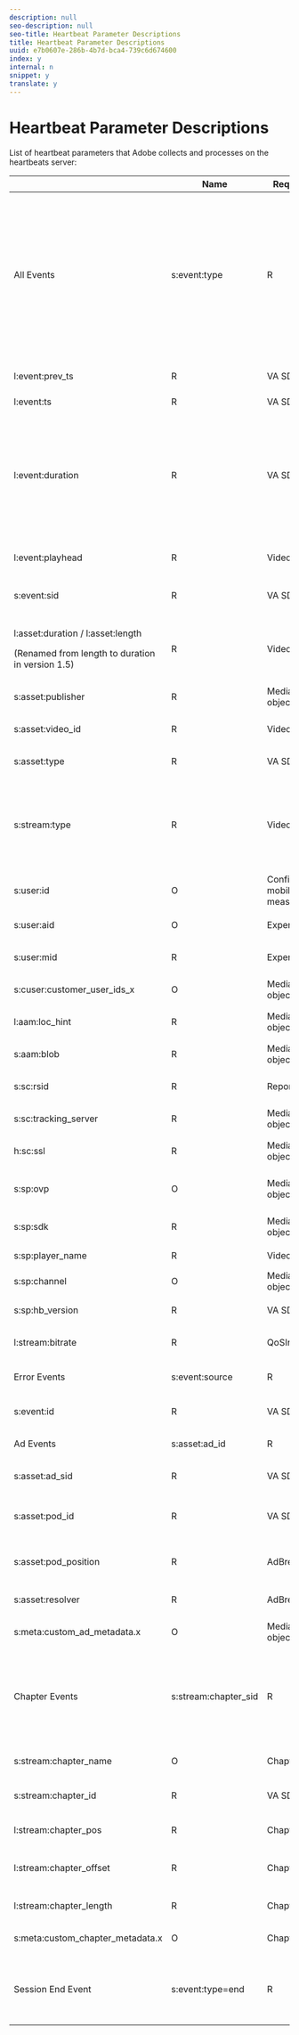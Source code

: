```yaml
---
description: null
seo-description: null
seo-title: Heartbeat Parameter Descriptions
title: Heartbeat Parameter Descriptions
uuid: e7b0607e-286b-4b7d-bca4-739c6d674600
index: y
internal: n
snippet: y
translate: y
---
```


# Heartbeat Parameter Descriptions

List of heartbeat parameters that Adobe collects and processes on the heartbeats server:

<table id="table_2853201180394C8CB51891ACEF525852"> 
 <thead> 
  <tr> 
   <th colname="col1" class="entry"> </th> 
   <th colname="col2" class="entry"> Name </th> 
   <th colname="col3" class="entry"> Required / Optional </th> 
   <th colname="col4" class="entry"> Data Source </th> 
   <th colname="col5" class="entry"> Description </th> 
  </tr> 
 </thead>
 <tbody> 
  <tr> 
   <td colname="col1" morerows="25"> All Events </td> 
   <td colname="col2"> <span class="codeph"> s:event:type </span> </td> 
   <td colname="col3"> R </td> 
   <td colname="col4"> VA SDK </td> 
   <td colname="col5"> The type of the event being tracked. Event types: 
    <ul id="ul_a5t_gtw_scb"> 
     <li> <span class="codeph"> s:event:type=start </span></li> 
     <li> <span class="codeph"> s:event:type=complete </span></li> 
     <li> <span class="codeph"> s:event:type=chapter_start </span></li> 
     <li> <span class="codeph"> s:event:type=chapter_complete </span></li> 
     <li> <span class="codeph"> s:event:type=buffer </span></li> 
     <li> <span class="codeph"> s:event:type=pause </span></li> 
     <li> <span class="codeph"> s:event:type=resume </span></li> 
     <li> <span class="codeph"> s:event:type=bitrate_change </span></li> 
     <li> <span class="codeph"> s:event:type=aa_start </span></li> 
     <li> <span class="codeph"> s:event:type=stall </span></li> 
     <li> <span class="codeph"> s:event:type=end </span></li> 
    </ul> </td> 
  </tr> 
  <tr> 
   <td colname="col2"> <span class="codeph"> l:event:prev_ts </span> </td> 
   <td colname="col3"> R </td> 
   <td colname="col4"> VA SDK </td> 
   <td colname="col5"> The timestamp of the last event of the same type in this session. The value is <span class="codeph"> -1 </span> if this is the first event of this type in this video session. </td> 
  </tr> 
  <tr> 
   <td colname="col2"> <span class="codeph"> l:event:ts </span> </td> 
   <td colname="col3"> R </td> 
   <td colname="col4"> VA SDK </td> 
   <td colname="col5"> The timestamp of the event. </td> 
  </tr> 
  <tr> 
   <td colname="col2"> <span class="codeph"> l:event:duration </span> </td> 
   <td colname="col3"> R </td> 
   <td colname="col4"> VA SDK </td> 
   <td colname="col5"> This value is set internally (in milliseconds) by the VHL Library, not by the player. It is used to compute the time spent metrics on the backend. For example <span class="codeph"> a.media.totalTimePlayed </span> is computed as a sum of the duration for all the Play ( <span class="codeph"> type=play </span>) heartbeats that are generated. <p>Note:  For some of the HB that are sent This parameter is set to 0 for certain events because they are "state change events" (e.g., <span class="codeph"> type=complete </span>, <span class="codeph"> type=chapter_complete </span>, or <span class="codeph"> type=bitrate_change </span>. </p> </td> 
  </tr> 
  <tr> 
   <td colname="col2"> <span class="codeph"> l:event:playhead </span> </td> 
   <td colname="col3"> <p>R</p> </td> 
   <td colname="col4"> <span class="codeph"> VideoInfo </span> object </td> 
   <td colname="col5"> The playhead was inside the currently active asset (main or ad), when the event was recorded. </td> 
  </tr> 
  <tr> 
   <td colname="col2"> <span class="codeph"> s:event:sid </span> </td> 
   <td colname="col3"> <p>R</p> </td> 
   <td colname="col4"> VA SDK </td> 
   <td colname="col5"> <p>The session ID (a randomly generated string). All events in a certain session (video + ads) should be the same. </p> </td> 
  </tr> 
  <tr> 
   <td colname="col2"> <p> <span class="codeph"> l:asset:duration / l:asset:length </span></p> <p>(Renamed from <span class="codeph"> length </span> to <span class="codeph"> duration </span> in version 1.5)</p> </td> 
   <td colname="col3"> <p>R</p> </td> 
   <td colname="col4"> <span class="codeph"> VideoInfo </span> object </td> 
   <td colname="col5"> The video asset length of the main asset. </td> 
  </tr> 
  <tr> 
   <td colname="col2"> <span class="codeph"> s:asset:publisher </span> </td> 
   <td colname="col3"> R </td> 
   <td colname="col4"> <span class="codeph"> MediaHeartbeatConfig </span> object </td> 
   <td colname="col5"> <p>The publisher of the asset.</p> </td> 
  </tr> 
  <tr> 
   <td colname="col2"> <span class="codeph"> s:asset:video_id </span> </td> 
   <td colname="col3"> <p>R</p> </td> 
   <td colname="col4"> <span class="codeph"> VideoInfo </span> object </td> 
   <td colname="col5"> An ID uniquely identifying the video in the publisher's catalog. </td> 
  </tr> 
  <tr> 
   <td colname="col2"> <span class="codeph"> s:asset:type </span> </td> 
   <td colname="col3"> R </td> 
   <td colname="col4"> <p>VA SDK </p> </td> 
   <td colname="col5"> The asset type (main or ad). </td> 
  </tr> 
  <tr> 
   <td colname="col2"> <span class="codeph"> s:stream:type </span> </td> 
   <td colname="col3"> R </td> 
   <td colname="col4"> <span class="codeph"> VideoInfo </span> object </td> 
   <td colname="col5"> <p>The stream type. Can be one of the following: </p> <p> 
     <ul id="ul_nmj_ws5_3bb"> 
      <li> <span class="codeph"> live </span></li> 
      <li> <span class="codeph"> vod </span></li> 
      <li> <span class="codeph"> linear </span></li> 
     </ul>. </p> </td> 
  </tr> 
  <tr> 
   <td colname="col2"> <span class="codeph"> s:user:id </span> </td> 
   <td colname="col3"> O </td> 
   <td colname="col4"> Config object for mobile, app measurement VisitorID </td> 
   <td colname="col5"> <p>User's specifically set Visitor ID.</p> </td> 
  </tr> 
  <tr> 
   <td colname="col2"> <span class="codeph"> s:user:aid </span> </td> 
   <td colname="col3"> <p>O</p> </td> 
   <td colname="col4"> Experience Cloud Org </td> 
   <td colname="col5"> The user's analytics Visitor ID value. </td> 
  </tr> 
  <tr> 
   <td colname="col2"> <p> <span class="codeph"> s:user:mid </span> </p> </td> 
   <td colname="col3"> <p>R</p> </td> 
   <td colname="col4"> Experience Cloud Org </td> 
   <td colname="col5"> The user's Experience cloud visitor ID value. </td> 
  </tr> 
  <tr> 
   <td colname="col2"> <span class="codeph"> s:cuser:customer_user_ids_x </span> </td> 
   <td colname="col3"> O </td> 
   <td colname="col4"> <span class="codeph"> MediaHeartbeatConfig </span> object </td> 
   <td colname="col5"> <p>All customer user IDs set on Audience Manager.</p> </td> 
  </tr> 
  <tr> 
   <td colname="col2"> <span class="codeph"> l:aam:loc_hint </span> </td> 
   <td colname="col3"> R </td> 
   <td colname="col4"> <span class="codeph"> MediaHeartbeatConfig </span> object </td> 
   <td colname="col5"> <p>AAM data sent on each payload after <span class="codeph"> aa_start </span>. </p> </td> 
  </tr> 
  <tr> 
   <td colname="col2"> <span class="codeph"> s:aam:blob </span> </td> 
   <td colname="col3"> <p>R</p> </td> 
   <td colname="col4"> <span class="codeph"> MediaHeartbeatConfig </span> object </td> 
   <td colname="col5"> AAM data sent on each payload after <span class="codeph"> aa_start </span>. </td> 
  </tr> 
  <tr> 
   <td colname="col2"> <span class="codeph"> s:sc:rsid </span> </td> 
   <td colname="col3"> <p>R</p> </td> 
   <td colname="col4"> Report Suit ID (or IDs) </td> 
   <td colname="col5"> <p>SiteCatalyst RSID where reports should be sent. </p> </td> 
  </tr> 
  <tr> 
   <td colname="col2"> <span class="codeph"> s:sc:tracking_server </span> </td> 
   <td colname="col3"> <p>R</p> </td> 
   <td colname="col4"> <span class="codeph"> MediaHeartbeatConfig </span> object </td> 
   <td colname="col5"> <p>SiteCatalyst tracking server.</p> </td> 
  </tr> 
  <tr> 
   <td colname="col2"> <span class="codeph"> h:sc:ssl </span> </td> 
   <td colname="col3"> <p>R</p> </td> 
   <td colname="col4"> <span class="codeph"> MediaHeartbeatConfig </span> object </td> 
   <td colname="col5"> Whether the traffic is over HTTPS (if set to 1) or over HTTP (is set to 0). </td> 
  </tr> 
  <tr> 
   <td colname="col2"> <span class="codeph"> s:sp:ovp </span> </td> 
   <td colname="col3"> O </td> 
   <td colname="col4"> <span class="codeph"> MediaHeartbeatConfig </span> object </td> 
   <td colname="col5"> <p>Set to "primetime" for Primetime players, or the actual OVP for other players. </p> </td> 
  </tr> 
  <tr> 
   <td colname="col2"> <span class="codeph"> s:sp:sdk </span> </td> 
   <td colname="col3"> <p>R</p> </td> 
   <td colname="col4"> <span class="codeph"> MediaHeartbeatConfig </span> object </td> 
   <td colname="col5"> <p>The OVP version string.</p> </td> 
  </tr> 
  <tr> 
   <td colname="col2"> <span class="codeph"> s:sp:player_name </span> </td> 
   <td colname="col3"> R </td> 
   <td colname="col4"> <span class="codeph"> VideoInfo </span> object </td> 
   <td colname="col5"> Video player name (the actual player software, used to identify the player). </td> 
  </tr> 
  <tr> 
   <td colname="col2"> <span class="codeph"> s:sp:channel </span> </td> 
   <td colname="col3"> O </td> 
   <td colname="col4"> <span class="codeph"> MediaHeartbeatConfig </span> object </td> 
   <td colname="col5"> The channel where the user is watching the content. For a mobile app, the app name. For a website, the domain name. </td> 
  </tr> 
  <tr> 
   <td colname="col2"> <span class="codeph"> s:sp:hb_version </span> </td> 
   <td colname="col3"> <p>R</p> </td> 
   <td colname="col4"> <p>VA SDK </p> </td> 
   <td colname="col5"> The version number of the VideoHeartbeat library issuing the call. </td> 
  </tr> 
  <tr> 
   <td colname="col2"> <span class="codeph"> l:stream:bitrate </span> </td> 
   <td colname="col3"> <p>R</p> </td> 
   <td colname="col4"> <span class="codeph"> QoSInfo </span> object </td> 
   <td colname="col5"> The current value of the stream bitrate (in bps). </td> 
  </tr> 
  <tr> 
   <td colname="col1" morerows="1"> Error Events </td> 
   <td colname="col2"> <span class="codeph"> s:event:source </span> </td> 
   <td colname="col3"> <p>R</p> </td> 
   <td colname="col4"> VA SDK </td> 
   <td colname="col5"> The source of the error, either player-internal, or the application-level. </td> 
  </tr> 
  <tr> 
   <td colname="col2"> <span class="codeph"> s:event:id </span> </td> 
   <td colname="col3"> <p>R</p> </td> 
   <td colname="col4"> VA SDK </td> 
   <td colname="col5"> <p>Error ID, uniquely identifies the error. </p> </td> 
  </tr> 
  <tr> 
   <td colname="col1" morerows="5"> Ad Events </td> 
   <td colname="col2"> <span class="codeph"> s:asset:ad_id </span> </td> 
   <td colname="col3"> <p>R</p> </td> 
   <td colname="col4"> <span class="codeph"> AdInfo </span> object </td> 
   <td colname="col5"> The name of the ad. </td> 
  </tr> 
  <tr> 
   <td colname="col2"> <span class="codeph"> s:asset:ad_sid </span> </td> 
   <td colname="col3"> <p>R</p> </td> 
   <td colname="col4"> VA SDK </td> 
   <td colname="col5"> A unique identifier generated by the VA SDK, appended to all ad-related pings. </td> 
  </tr> 
  <tr> 
   <td colname="col2"> <span class="codeph"> s:asset:pod_id </span> </td> 
   <td colname="col3"> <p>R</p> </td> 
   <td colname="col4"> VA SDK </td> 
   <td colname="col5"> Pod ID inside the video. This value is computed automatically based on the following formula: 
    <codeblock>
      MD5(video_id)&amp;nbsp;+&amp;nbsp;"_"&amp;nbsp;+&amp;nbsp;[pod&amp;nbsp;index] 
    </codeblock> </td> 
  </tr> 
  <tr> 
   <td colname="col2"> <span class="codeph"> s:asset:pod_position </span> </td> 
   <td colname="col3"> <p>R</p> </td> 
   <td colname="col4"> <p> <span class="codeph"> AdBreakInfo </span> object </p> </td> 
   <td colname="col5"> <p>Index of the ad inside the pod (the first ad has index 0, the second ad has index 1, etc.).</p> </td> 
  </tr> 
  <tr> 
   <td colname="col2"> <span class="codeph"> s:asset:resolver </span> </td> 
   <td colname="col3"> <p>R</p> </td> 
   <td colname="col4"> <p> <span class="codeph"> AdBreakInfo </span> object </p> </td> 
   <td colname="col5"> The ad resolver. </td> 
  </tr> 
  <tr> 
   <td colname="col2"> <span class="codeph"> s:meta:custom_ad_metadata.x </span> </td> 
   <td colname="col3"> <p>O</p> </td> 
   <td colname="col4"> <span class="codeph"> MediaHeartbeat </span> object </td> 
   <td colname="col5"> <p>The custom ad metadata. </p> </td> 
  </tr> 
  <tr> 
   <td colname="col1" morerows="6"> Chapter Events </td> 
   <td colname="col2"> <span class="codeph"> s:stream:chapter_sid </span> </td> 
   <td colname="col3"> <p>R</p> </td> 
   <td colname="col4"> VA SDK </td> 
   <td colname="col5"> <p>The unique identifier associated to the playback instance of the chapter. <p>Note:  A chapter can be played multiple times due to seek-back operations performed by the user. </p> </p> </td> 
  </tr> 
  <tr> 
   <td colname="col2"> <span class="codeph"> s:stream:chapter_name </span> </td> 
   <td colname="col3"> <p>O</p> </td> 
   <td colname="col4"> <span class="codeph"> ChapterInfo </span> object </td> 
   <td colname="col5"> <p>The chapter's friendly (i.e., human readable) name. </p> </td> 
  </tr> 
  <tr> 
   <td colname="col2"> <span class="codeph"> s:stream:chapter_id </span> </td> 
   <td colname="col3"> <p>R</p> </td> 
   <td colname="col4"> VA SDK </td> 
   <td colname="col5"> The unique ID of the chapter. This value is computed automatically based on the following formula: 
    <codeblock>
      MD5(video_id)&amp;nbsp;+&amp;nbsp;"_"&amp;nbsp;+&amp;nbsp;chapter_pos 
    </codeblock> </td> 
  </tr> 
  <tr> 
   <td colname="col2"> <span class="codeph"> l:stream:chapter_pos </span> </td> 
   <td colname="col3"> <p>R</p> </td> 
   <td colname="col4"> <p> <span class="codeph"> ChapterInfo </span> object </p> </td> 
   <td colname="col5"> <p>The chapter's index in the list of chapters (starting with 1). </p> </td> 
  </tr> 
  <tr> 
   <td colname="col2"> <span class="codeph"> l:stream:chapter_offset </span> </td> 
   <td colname="col3"> <p>R</p> </td> 
   <td colname="col4"> <span class="codeph"> ChapterInfo </span> object </td> 
   <td colname="col5"> <p>The chapter's offset (expressed in seconds) inside the main content, excluding ads. </p> </td> 
  </tr> 
  <tr> 
   <td colname="col2"> <span class="codeph"> l:stream:chapter_length </span> </td> 
   <td colname="col3"> <p>R</p> </td> 
   <td colname="col4"> <span class="codeph"> ChapterInfo </span> object </td> 
   <td colname="col5"> <p>The chapter's duration (expressed in seconds). </p> </td> 
  </tr> 
  <tr> 
   <td colname="col2"> <span class="codeph"> s:meta:custom_chapter_metadata.x </span> </td> 
   <td colname="col3"> <p>O</p> </td> 
   <td colname="col4"> <span class="codeph"> ChapterInfo </span> object </td> 
   <td colname="col5"> <p>Custom chapter metadata.</p> </td> 
  </tr> 
  <tr> 
   <td> Session End Event </td> 
   <td> <span class="codeph"> s:event:type=end </span> </td> 
   <td> R </td> 
   <td> VA SDK </td> 
   <td> The <span class="codeph"> end </span> event means that the SDK is sending a <span class="codeph"> close </span> call to the backend. On the receipt of this event, the backend will close the session for this video, and do no further processing. </td> 
  </tr> 
 </tbody> 
</table>

